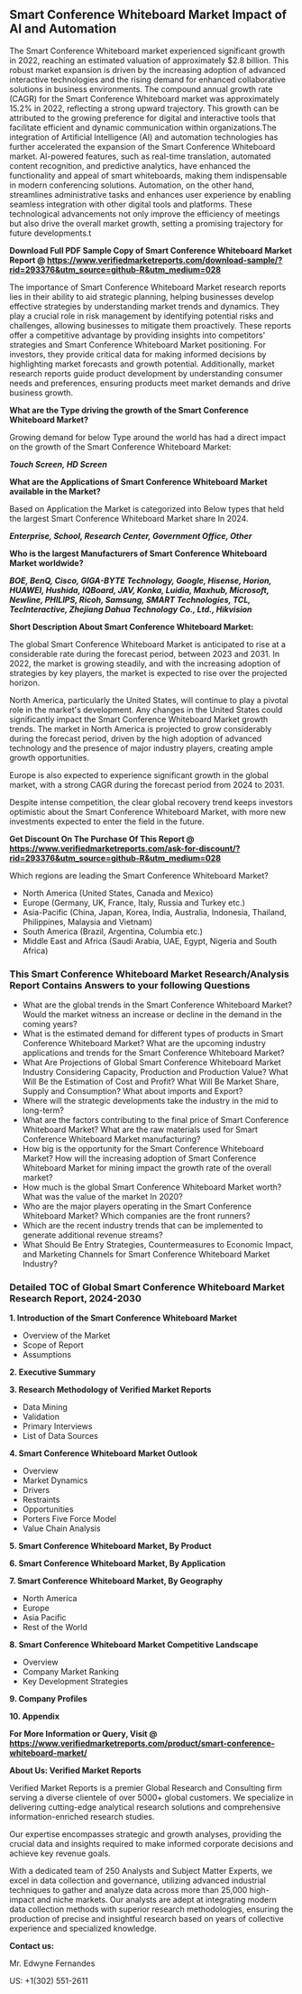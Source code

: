 <h2>Smart Conference Whiteboard Market Impact of AI and Automation</h2>The Smart Conference Whiteboard market experienced significant growth in 2022, reaching an estimated valuation of approximately $2.8 billion. This robust market expansion is driven by the increasing adoption of advanced interactive technologies and the rising demand for enhanced collaborative solutions in business environments. The compound annual growth rate (CAGR) for the Smart Conference Whiteboard market was approximately 15.2% in 2022, reflecting a strong upward trajectory. This growth can be attributed to the growing preference for digital and interactive tools that facilitate efficient and dynamic communication within organizations.The integration of Artificial Intelligence (AI) and automation technologies has further accelerated the expansion of the Smart Conference Whiteboard market. AI-powered features, such as real-time translation, automated content recognition, and predictive analytics, have enhanced the functionality and appeal of smart whiteboards, making them indispensable in modern conferencing solutions. Automation, on the other hand, streamlines administrative tasks and enhances user experience by enabling seamless integration with other digital tools and platforms. These technological advancements not only improve the efficiency of meetings but also drive the overall market growth, setting a promising trajectory for future developments.t</p><p id="" class=""><strong>Download Full PDF Sample Copy of Smart Conference Whiteboard Market Report @ <a href="https://www.verifiedmarketreports.com/download-sample/?rid=293376&utm_source=github-R&utm_medium=028" target="_blank">https://www.verifiedmarketreports.com/download-sample/?rid=293376&utm_source=github-R&utm_medium=028</a></strong></p><p>The importance of&nbsp;Smart Conference Whiteboard Market research reports lies in their ability to aid strategic planning, helping businesses develop effective strategies by understanding market trends and dynamics. They play a crucial role in risk management by identifying potential risks and challenges, allowing businesses to mitigate them proactively. These reports offer a competitive advantage by providing insights into competitors' strategies and Smart Conference Whiteboard Market positioning. For investors, they provide critical data for making informed decisions by highlighting market forecasts and growth potential. Additionally, market research reports guide product development by understanding consumer needs and preferences, ensuring products meet market demands and drive business growth.</p><p><strong>What are the&nbsp;Type driving the growth of the Smart Conference Whiteboard Market?</strong></p><p id="" class="">Growing demand for below Type around the world has had a direct impact on the growth of the Smart Conference Whiteboard Market:</p><em><strong>Touch Screen, HD Screen</strong></em></p><strong>What are the&nbsp;Applications&nbsp;of Smart Conference Whiteboard Market available in the Market?</strong></p><p id="" class="">Based on Application the Market is categorized into Below types that held the largest Smart Conference Whiteboard Market share In 2024.</p><em><strong>Enterprise, School, Research Center, Government Office, Other</strong></em></p><strong>Who is the largest Manufacturers of Smart Conference Whiteboard Market worldwide?</strong></p><p><em><strong>BOE, BenQ, Cisco, GIGA-BYTE Technology, Google, Hisense, Horion, HUAWEI, Hushida, IQBoard, JAV, Konka, Luidia, Maxhub, Microsoft, Newline, PHILIPS, Ricoh, Samsung, SMART Technologies, TCL, TecInteractive, Zhejiang Dahua Technology Co., Ltd., Hikvision</strong></em></p><p id="" class=""><strong>Short Description About Smart Conference Whiteboard Market:</strong></p><p>The global Smart Conference Whiteboard Market is anticipated to rise at a considerable rate during the forecast period, between 2023 and 2031. In 2022, the market is growing steadily, and with the increasing adoption of strategies by key players, the market is expected to rise over the projected horizon.</p><p>North America, particularly the United States, will continue to play a pivotal role in the market's development. Any changes in the United States could significantly impact the Smart Conference Whiteboard Market growth trends. The market in North America is projected to grow considerably during the forecast period, driven by the high adoption of advanced technology and the presence of major industry players, creating ample growth opportunities.</p><p>Europe is also expected to experience significant growth in the global market, with a strong CAGR during the forecast period from 2024 to 2031.</p><p>Despite intense competition, the clear global recovery trend keeps investors optimistic about the Smart Conference Whiteboard Market, with more new investments expected to enter the field in the future.</p><p id="" class=""><strong>Get Discount On The Purchase Of This Report @ <a href="https://www.verifiedmarketreports.com/ask-for-discount/?rid=293376&utm_source=github-R&utm_medium=028" target="_blank">https://www.verifiedmarketreports.com/ask-for-discount/?rid=293376&utm_source=github-R&utm_medium=028</a></strong></p>Which regions are leading the Smart Conference Whiteboard Market?</p><ul><li>North America (United States, Canada and Mexico)</li><li>Europe (Germany, UK, France, Italy, Russia and Turkey etc.)</li><li>Asia-Pacific (China, Japan, Korea, India, Australia, Indonesia, Thailand, Philippines, Malaysia and Vietnam)</li><li>South America (Brazil, Argentina, Columbia etc.)</li><li>Middle East and Africa (Saudi Arabia, UAE, Egypt, Nigeria and South Africa)</li></ul><h3 id="" class="">This Smart Conference Whiteboard Market Research/Analysis Report Contains Answers to your following Questions</h3><ul><li>What are the global trends in the Smart Conference Whiteboard Market? Would the market witness an increase or decline in the demand in the coming years?</li><li>What is the estimated demand for different types of products in Smart Conference Whiteboard Market? What are the upcoming industry applications and trends for the Smart Conference Whiteboard Market?</li><li>What Are Projections of Global Smart Conference Whiteboard Market Industry Considering Capacity, Production and Production Value? What Will Be the Estimation of Cost and Profit? What Will Be Market Share, Supply and Consumption? What about imports and Export?</li><li>Where will the strategic developments take the industry in the mid to long-term?</li><li>What are the factors contributing to the final price of Smart Conference Whiteboard Market? What are the raw materials used for Smart Conference Whiteboard Market manufacturing?</li><li>How big is the opportunity for the Smart Conference Whiteboard Market? How will the increasing adoption of Smart Conference Whiteboard Market for mining impact the growth rate of the overall market?</li><li>How much is the global Smart Conference Whiteboard Market worth? What was the value of the market In 2020?</li><li>Who are the major players operating in the Smart Conference Whiteboard Market? Which companies are the front runners?</li><li>Which are the recent industry trends that can be implemented to generate additional revenue streams?</li><li>What Should Be Entry Strategies, Countermeasures to Economic Impact, and Marketing Channels for Smart Conference Whiteboard Market Industry?</li></ul><h3 id="" class="">Detailed TOC of Global Smart Conference Whiteboard Market Research Report, 2024-2030</h3><p id="" class=""><strong>1. Introduction of the Smart Conference Whiteboard Market</strong></p><ul><li>Overview of the Market</li><li>Scope of Report</li><li>Assumptions</li></ul><p id="" class=""><strong>2. Executive Summary</strong></p><p id="" class=""><strong>3. Research Methodology of Verified Market Reports</strong></p><ul><li>Data Mining</li><li>Validation</li><li>Primary Interviews</li><li>List of Data Sources</li></ul><p id="" class=""><strong>4. Smart Conference Whiteboard Market Outlook</strong></p><ul><li>Overview</li><li>Market Dynamics</li><li>Drivers</li><li>Restraints</li><li>Opportunities</li><li>Porters Five Force Model</li><li>Value Chain Analysis</li></ul><p id="" class=""><strong>5. Smart Conference Whiteboard Market, By Product</strong></p><p id="" class=""><strong>6. Smart Conference Whiteboard Market, By Application</strong></p><p id="" class=""><strong>7. Smart Conference Whiteboard Market, By Geography</strong></p><ul><li>North America</li><li>Europe</li><li>Asia Pacific</li><li>Rest of the World</li></ul><p id="" class=""><strong>8. Smart Conference Whiteboard Market Competitive Landscape</strong></p><ul><li>Overview</li><li>Company Market Ranking</li><li>Key Development Strategies</li></ul><p id="" class=""><strong>9. Company Profiles</strong></p><p id="" class=""><strong>10. Appendix</strong></p><p id="" class=""><strong>For More Information or Query, Visit @ <a href="https://www.verifiedmarketreports.com/product/smart-conference-whiteboard-market/" target="_blank">https://www.verifiedmarketreports.com/product/smart-conference-whiteboard-market/</a></strong></p><p id="" class=""><strong>About Us: Verified Market Reports</strong></p><p id="" class="">Verified Market Reports is a premier Global Research and Consulting firm serving a diverse clientele of over 5000+ global customers. We specialize in delivering cutting-edge analytical research solutions and comprehensive information-enriched research studies.</p><p id="" class="">Our expertise encompasses strategic and growth analyses, providing the crucial data and insights required to make informed corporate decisions and achieve key revenue goals.</p><p id="" class="">With a dedicated team of 250 Analysts and Subject Matter Experts, we excel in data collection and governance, utilizing advanced industrial techniques to gather and analyze data across more than 25,000 high-impact and niche markets. Our analysts are adept at integrating modern data collection methods with superior research methodologies, ensuring the production of precise and insightful research based on years of collective experience and specialized knowledge.</p><p id="" class=""><strong>Contact us:</strong></p><p id="" class="">Mr. Edwyne Fernandes</p><p id="" class="">US: +1(302) 551-2611</p>